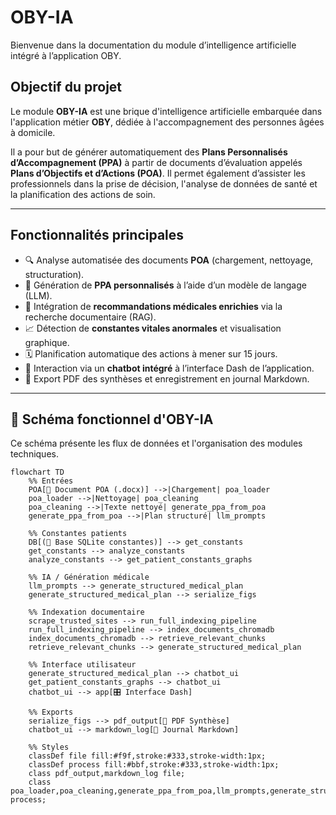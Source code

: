 # OBY-IA

Bienvenue dans la documentation du module d’intelligence artificielle intégré à l’application OBY.

## Objectif du projet

Le module **OBY-IA** est une brique d'intelligence artificielle embarquée dans l'application métier **OBY**, dédiée à l'accompagnement des personnes âgées à domicile.

Il a pour but de générer automatiquement des **Plans Personnalisés d’Accompagnement (PPA)** à partir de documents d’évaluation appelés **Plans d’Objectifs et d’Actions (POA)**. Il permet également d’assister les professionnels dans la prise de décision, l'analyse de données de santé et la planification des actions de soin.

---

## Fonctionnalités principales

- 🔍 Analyse automatisée des documents **POA** (chargement, nettoyage, structuration).
- 🧠 Génération de **PPA personnalisés** à l’aide d’un modèle de langage (LLM).
- 🧾 Intégration de **recommandations médicales enrichies** via la recherche documentaire (RAG).
- 📈 Détection de **constantes vitales anormales** et visualisation graphique.
- 🗓️ Planification automatique des actions à mener sur 15 jours.
- 💬 Interaction via un **chatbot intégré** à l’interface Dash de l’application.
- 📄 Export PDF des synthèses et enregistrement en journal Markdown.

---

## 🧠 Schéma fonctionnel d'OBY-IA

Ce schéma présente les flux de données et l'organisation des modules techniques.

```mermaid
flowchart TD
    %% Entrées
    POA[📄 Document POA (.docx)] -->|Chargement| poa_loader
    poa_loader -->|Nettoyage| poa_cleaning
    poa_cleaning -->|Texte nettoyé| generate_ppa_from_poa
    generate_ppa_from_poa -->|Plan structuré| llm_prompts

    %% Constantes patients
    DB[(🧬 Base SQLite constantes)] --> get_constants
    get_constants --> analyze_constants
    analyze_constants --> get_patient_constants_graphs

    %% IA / Génération médicale
    llm_prompts --> generate_structured_medical_plan
    generate_structured_medical_plan --> serialize_figs

    %% Indexation documentaire
    scrape_trusted_sites --> run_full_indexing_pipeline
    run_full_indexing_pipeline --> index_documents_chromadb
    index_documents_chromadb --> retrieve_relevant_chunks
    retrieve_relevant_chunks --> generate_structured_medical_plan

    %% Interface utilisateur
    generate_structured_medical_plan --> chatbot_ui
    get_patient_constants_graphs --> chatbot_ui
    chatbot_ui --> app[🎛️ Interface Dash]

    %% Exports
    serialize_figs --> pdf_output[📄 PDF Synthèse]
    chatbot_ui --> markdown_log[📝 Journal Markdown]

    %% Styles
    classDef file fill:#f9f,stroke:#333,stroke-width:1px;
    classDef process fill:#bbf,stroke:#333,stroke-width:1px;
    class pdf_output,markdown_log file;
    class poa_loader,poa_cleaning,generate_ppa_from_poa,llm_prompts,generate_structured_medical_plan,serialize_figs,chatbot_ui,get_constants,analyze_constants,get_patient_constants_graphs,scrape_trusted_sites,run_full_indexing_pipeline,index_documents_chromadb,retrieve_relevant_chunks process;
```
